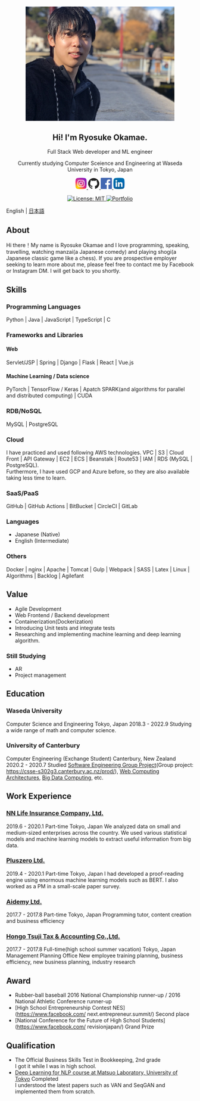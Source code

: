 <p align="center">
  <img width="400" src="public/image/profile.jpg">
</p>
<H2 align="center">
  Hi! I'm Ryosuke Okamae.
</H2>
<p align="center">Full Stack Web developer and ML engineer</p>
<p align="center">Currently studying Computer Sceience and Engineering at Waseda University in Tokyo, Japan</p>

<p align="center">
  <a href="https://www.instagram.com/maeoka__/">
    <img width="30" src="public/image/instagram.png" alt="Instagram">
  </a>
  <a href="https://github.com/ryosuke4138">
    <img width="30" src="public/image/github.png" alt="GitHub">
  </a>
  <a href="https://www.facebook.com/ryosuke.okamae.1">
    <img width="30" src="public/image/facebook.png" alt="Facebook">
  </a>
  <a href="https://www.linkedin.com/in/ryosuke-okamae-041720170/">
    <img width="30" src="public/image/linkedin.png" alt="LinkedIn">
  </a>
</p>
<p align="center">
  <a href="https://opensource.org/licenses/MIT">
    <img src="https://img.shields.io/badge/License-MIT-blue.svg" alt="License: MIT">
  </a>
  <a href="https://github.com/ryosuke4138/PetitionApp">
    <img src="https://img.shields.io/badge/Hey!-Portfolio is here-ff69b4.svg" alt="Portfolio">
  </a>
</p>

English | [日本語](/README_ja.md)

## About

Hi there！My name is Ryosuke Okamae and I love programming, speaking, travelling, watching manzai(a Japanese comedy) and playing shogi(a Japanese classic game like a chess). If you are prospective employer seeking to learn more about me, please feel free to contact me by Facebook or Instagram DM. I will get back to you shortly.

## Skills

### Programming Languages

Python | Java | JavaScript | TypeScript | C

### Frameworks and Libraries

#### Web

Servlet/JSP | Spring | Django | Flask | React | Vue.js

#### Machine Learning / Data science

PyTorch | TensorFlow / Keras | Apatch SPARK(and algorithms for parallel and distributed computing) | CUDA

### RDB/NoSQL

MySQL | PostgreSQL

### Cloud

I have practiced and used following AWS technologies.
VPC | S3 | Cloud Front | API Gateway | EC2 | ECS | Beanstalk | Route53 | IAM | RDS (MySQL | PostgreSQL).  
Furthermore, I have used GCP and Azure before, so they are also available taking less time to learn.

### SaaS/PaaS

GitHub | GitHub Actions | BitBucket | CircleCI | GitLab

### Languages

- Japanese (Native)
- English (Intermediate)

### Others

Docker | nginx | Apache | Tomcat | Gulp | Webpack | SASS | Latex | Linux | Algorithms | Backlog | Agilefant

## Value

- Agile Development
- Web Frontend / Backend development
- Containerization(Dockerization)
- Introducing Unit tests and integrate tests
- Researching and implementing machine learning and deep learning algorithm.

### Still Studying

- AR
- Project management

## Education

### Waseda University

Computer Science and Engineering
Tokyo, Japan
2018.3 - 2022.9
Studying a wide range of math and computer science.

### University of Canterbury

Computer Engineering (Exchange Student)
Canterbury, New Zealand
2020.2 - 2020.7
Studied [Software Engineering Group Project](https://www.canterbury.ac.nz/courseinfo/GetCourseDetails.aspx?course=SENG302&occurrence=20W(C)&year=2020)(Group project: https://csse-s302g3.canterbury.ac.nz/prod/), [Web Computing Architectures](https://www.canterbury.ac.nz/courseinfo/GetCourseDetails.aspx?course=SENG365&occurrence=20S1(C)&year=2020), [Big Data Computing](https://www.canterbury.ac.nz/courseinfo/GetCourseDetails.aspx?course=DATA301&occurrence=20S1(C)&year=2020), etc.

## Work Experience

### [NN Life Insurance Company, Ltd.](https://www.nnlife.co.jp)

2019.6 - 2020.1 Part-time
Tokyo, Japan
We analyzed data on small and medium-sized enterprises across the country. We used various statistical models and machine learning models to extract useful information from big data.

### [Pluszero Ltd.](https://plus-zero.co.jp/)

2019.4 - 2020.1 Part-time
Tokyo, Japan
I had developed a proof-reading engine using enormous machine learning models such as BERT. I also worked as a PM in a small-scale paper survey.

### [Aidemy Ltd.](https://aidemy.co.jp/)

2017.7 - 2017.8 Part-time
Tokyo, Japan
Programming tutor, content creation and business efficiency

### [Hongo Tsuji Tax & Accounting Co.,Ltd.](https://www.ht-tax.or.jp/)

2017.7 - 2017.8 Full-time(high school summer vacation) 
Tokyo, Japan
Management Planning Office
New employee training planning, business efficiency, new business planning, industry research

## Award

- Rubber-ball baseball 2016 National Championship runner-up / 2016 National Athletic Conference runner-up
- [High School Entrepreneurship Contest NES](https://www.facebook.com/ next.entrepreneur.summit/) Second place
- [National Conference for the Future of High School Students](https://www.facebook.com/ revisionjapan/) Grand Prize

## Qualification

- The Official Business Skills Test in Bookkeeping, 2nd grade  
  I got it while I was in high school.
- [Deep Learning for NLP course at Matsuo Laboratory, University of Tokyo](https://deeplearning.jp/deep-learning-for-nlp/) Completed  
  I understood the latest papers such as VAN and SeqGAN and implemented them from scratch.
